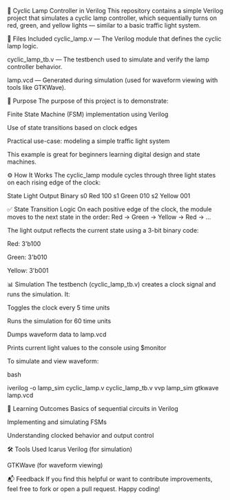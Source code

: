 🚦 Cyclic Lamp Controller in Verilog
This repository contains a simple Verilog project that simulates a cyclic lamp controller, which sequentially turns on red, green, and yellow lights — similar to a basic traffic light system.

📁 Files Included
cyclic_lamp.v — The Verilog module that defines the cyclic lamp logic.

cyclic_lamp_tb.v — The testbench used to simulate and verify the lamp controller behavior.

lamp.vcd — Generated during simulation (used for waveform viewing with tools like GTKWave).

🎯 Purpose
The purpose of this project is to demonstrate:

Finite State Machine (FSM) implementation using Verilog

Use of state transitions based on clock edges

Practical use-case: modeling a simple traffic light system

This example is great for beginners learning digital design and state machines.

⚙️ How It Works
The cyclic_lamp module cycles through three light states on each rising edge of the clock:

State	Light Output	Binary
s0	Red	100
s1	Green	010
s2	Yellow	001

✅ State Transition Logic
On each positive edge of the clock, the module moves to the next state in the order:
Red → Green → Yellow → Red → ...

The light output reflects the current state using a 3-bit binary code:

Red: 3'b100

Green: 3'b010

Yellow: 3'b001

📊 Simulation
The testbench (cyclic_lamp_tb.v) creates a clock signal and runs the simulation. It:

Toggles the clock every 5 time units

Runs the simulation for 60 time units

Dumps waveform data to lamp.vcd

Prints current light values to the console using $monitor

To simulate and view waveform:

bash

iverilog -o lamp_sim cyclic_lamp.v cyclic_lamp_tb.v
vvp lamp_sim
gtkwave lamp.vcd


🧠 Learning Outcomes
Basics of sequential circuits in Verilog

Implementing and simulating FSMs

Understanding clocked behavior and output control

🛠 Tools Used
Icarus Verilog (for simulation)

GTKWave (for waveform viewing)

📬 Feedback
If you find this helpful or want to contribute improvements, feel free to fork or open a pull request. Happy coding!

